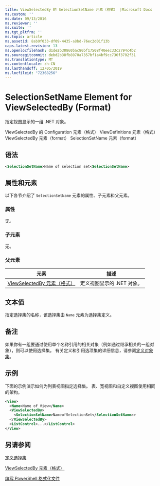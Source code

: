 ```yaml
---
title: ViewSelectedBy 的 SelectionSetName 元素（格式） |Microsoft Docs
ms.custom: ''
ms.date: 09/13/2016
ms.reviewer: ''
ms.suite: ''
ms.tgt_pltfrm: ''
ms.topic: article
ms.assetid: 8ab0f033-df09-4435-a8bd-76ec2d01f13b
caps.latest.revision: 13
ms.openlocfilehash: d1de2b30860bac80bf17508f40eec33c2794c4b2
ms.sourcegitcommit: debd2b38fb8070a7357bf1a4bf9cc736f3702f31
ms.translationtype: MT
ms.contentlocale: zh-CN
ms.lasthandoff: 12/05/2019
ms.locfileid: "72368256"
---
```

# <a name="selectionsetname-element-for-viewselectedby-format"></a>SelectionSetName Element for ViewSelectedBy (Format)

指定视图显示的一组 .NET 对象。

ViewSelectedBy 的 Configuration 元素（格式） ViewDefinitions 元素（格式） ViewSelectedBy 元素（format） SelectionSetName 元素（format）

## <a name="syntax"></a>语法

```xml
<SelectionSetName>Name of selection set<SelectionSetName>
```

## <a name="attributes-and-elements"></a>属性和元素

以下各节介绍了 `SelectionSetName` 元素的属性、子元素和父元素。

### <a name="attributes"></a>属性

无。

### <a name="child-elements"></a>子元素

无。

### <a name="parent-elements"></a>父元素

|元素|描述|
|-------------|-----------------|
|[ViewSelectedBy 元素（格式）](./viewselectedby-element-format.md)|定义视图显示的 .NET 对象。|

## <a name="text-value"></a>文本值

指定选择集的名称，该选择集由 `Name` 元素为选择集定义。

## <a name="remarks"></a>备注

如果你有一组要通过使用单个名称引用的相关对象（例如通过继承相关的一组对象），则可以使用选择集。 有关定义和引用选项集的详细信息，请参阅[定义对象集](./defining-selection-sets.md)。

## <a name="example"></a>示例

下面的示例演示如何为列表视图指定选择集。 表、宽视图和自定义视图使用相同的架构。

```xml
<View>
  <Name>Name of View</Name>
  <ViewSelectedBy>
    <SelectionSetName>NameofSelectionSet</SelectionSetName>>
  </ViewSelectedBy>
  <ListControl>...</ListControl>
</View>
```

## <a name="see-also"></a>另请参阅

[定义选择集](./defining-selection-sets.md)

[ViewSelectedBy 元素（格式）](./viewselectedby-element-format.md)

[编写 PowerShell 格式化文件](./writing-a-powershell-formatting-file.md)
